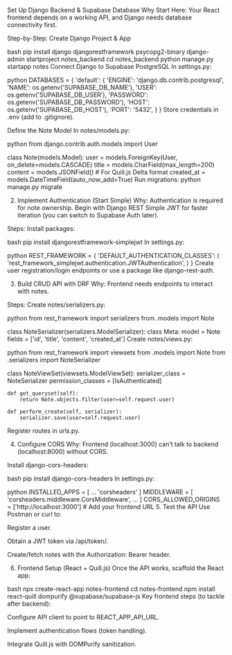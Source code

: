 Set Up Django Backend & Supabase Database
Why Start Here: Your React frontend depends on a working API, and Django needs database connectivity first.

Step-by-Step:
Create Django Project & App

bash
pip install django djangorestframework psycopg2-binary
django-admin startproject notes_backend
cd notes_backend
python manage.py startapp notes
Connect Django to Supabase PostgreSQL
In settings.py:

python
DATABASES = {
    'default': {
        'ENGINE': 'django.db.contrib.postgresql',
        'NAME': os.getenv('SUPABASE_DB_NAME'),
        'USER': os.getenv('SUPABASE_DB_USER'),
        'PASSWORD': os.getenv('SUPABASE_DB_PASSWORD'),
        'HOST': os.getenv('SUPABASE_DB_HOST'),
        'PORT': '5432',
    }
}
Store credentials in .env (add to .gitignore).

Define the Note Model
In notes/models.py:

python
from django.contrib.auth.models import User

class Note(models.Model):
    user = models.ForeignKey(User, on_delete=models.CASCADE)
    title = models.CharField(max_length=200)
    content = models.JSONField()  # For Quill.js Delta format
    created_at = models.DateTimeField(auto_now_add=True)
Run migrations: python manage.py migrate

2. Implement Authentication (Start Simple)
Why: Authentication is required for note ownership. Begin with Django REST Simple JWT for faster iteration (you can switch to Supabase Auth later).

Steps:
Install packages:

bash
pip install djangorestframework-simplejwt
In settings.py:

python
REST_FRAMEWORK = {
    'DEFAULT_AUTHENTICATION_CLASSES': (
        'rest_framework_simplejwt.authentication.JWTAuthentication',
    )
}
Create user registration/login endpoints or use a package like django-rest-auth.

3. Build CRUD API with DRF
Why: Frontend needs endpoints to interact with notes.

Steps:
Create notes/serializers.py:

python
from rest_framework import serializers
from .models import Note

class NoteSerializer(serializers.ModelSerializer):
    class Meta:
        model = Note
        fields = ['id', 'title', 'content', 'created_at']
Create notes/views.py:

python
from rest_framework import viewsets
from .models import Note
from .serializers import NoteSerializer

class NoteViewSet(viewsets.ModelViewSet):
    serializer_class = NoteSerializer
    permission_classes = [IsAuthenticated]

    def get_queryset(self):
        return Note.objects.filter(user=self.request.user)

    def perform_create(self, serializer):
        serializer.save(user=self.request.user)
Register routes in urls.py.

4. Configure CORS
Why: Frontend (localhost:3000) can’t talk to backend (localhost:8000) without CORS.

Install django-cors-headers:

bash
pip install django-cors-headers
In settings.py:

python
INSTALLED_APPS = [ ... 'corsheaders' ]
MIDDLEWARE = [ 'corsheaders.middleware.CorsMiddleware', ... ]
CORS_ALLOWED_ORIGINS = ['http://localhost:3000']  # Add your frontend URL
5. Test the API
Use Postman or curl to:

Register a user.

Obtain a JWT token via /api/token/.

Create/fetch notes with the Authorization: Bearer <token> header.

6. Frontend Setup (React + Quill.js)
Once the API works, scaffold the React app:

bash
npx create-react-app notes-frontend
cd notes-frontend
npm install react-quill dompurify @supabase/supabase-js
Key frontend steps (to tackle after backend):

Configure API client to point to REACT_APP_API_URL.

Implement authentication flows (token handling).

Integrate Quill.js with DOMPurify sanitization.

